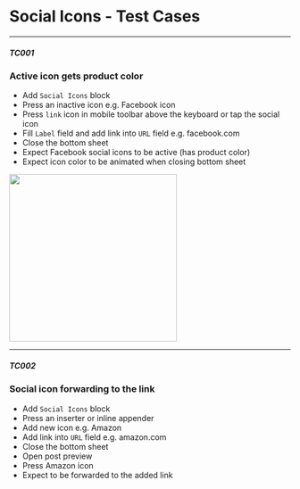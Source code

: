
# Social Icons - Test Cases

--------------------------------------------------------------------------------

##### TC001

### Active icon gets product color

-   Add `Social Icons` block
-   Press an inactive icon e.g. Facebook icon
-   Press `link` icon in mobile toolbar above the keyboard or tap the social icon
-   Fill `Label` field and add link into `URL` field e.g. facebook.com
-   Close the bottom sheet
-   Expect Facebook social icons to be active (has product color)
-   Expect icon color to be animated when closing bottom sheet

<img src="../resources/social-icons-animate-color.gif" width=300 />

--------------------------------------------------------------------------------

##### TC002

### Social icon forwarding to the link

-   Add `Social Icons` block
-   Press an inserter or inline appender
-   Add new icon e.g. Amazon
-   Add link into `URL` field e.g. amazon.com
-   Close the bottom sheet
-   Open post preview
-   Press Amazon icon
-   Expect to be forwarded to the added link
